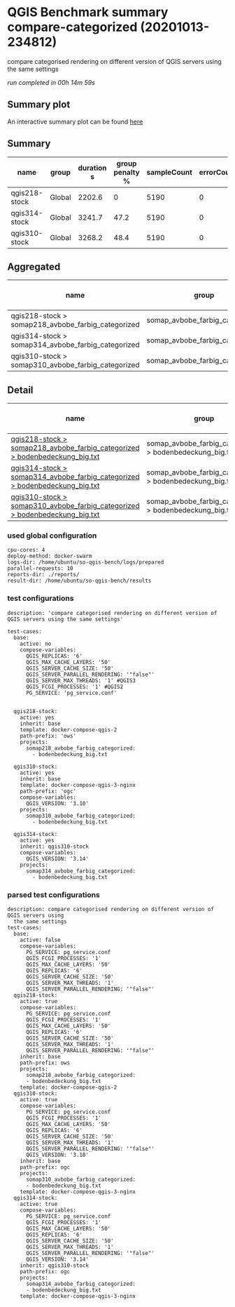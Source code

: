 # QGIS Benchmark summary compare-categorized (20201013-234812)


compare categorised rendering on different version of QGIS servers using the same settings

_run completed in 00h 14m 59s_
## Summary plot
An interactive summary plot can be found [here](report_compare-categorized_20201013-234812_plot.html)

## Summary
| name          | group   |   duration s |   group penalty % |   sampleCount |   errorCount |   memMaxMB |   memAvgMB |   memMinMB |   cpuMax% |   cpuAvg% |   cpuMin% |   errorPct |
|---------------|---------|--------------|-------------------|---------------|--------------|------------|------------|------------|-----------|-----------|-----------|------------|
| qgis218-stock | Global  |       2202.6 |               0   |          5190 |            0 |     7415.5 |     6341.3 |     2583.9 |      99.5 |      94.8 |      12.4 |          0 |
| qgis314-stock | Global  |       3241.7 |              47.2 |          5190 |            0 |     6564.8 |     5686.5 |     2747.4 |      88.1 |      74   |      15.2 |          0 |
| qgis310-stock | Global  |       3268.2 |              48.4 |          5190 |            0 |     6529.7 |     5653.2 |     2740.7 |      87.3 |      73.1 |      14.8 |          0 |

## Aggregated
| name                                               | group                           |   duration s |   group penalty % |   sampleCount |   errorCount |   memMaxMB |   memAvgMB |   memMinMB |   cpuMax% |   cpuAvg% |   cpuMin% |   errorPct |
|----------------------------------------------------|---------------------------------|--------------|-------------------|---------------|--------------|------------|------------|------------|-----------|-----------|-----------|------------|
| qgis218-stock > somap218_avbobe_farbig_categorized | somap_avbobe_farbig_categorized |       2202.6 |               0   |          5190 |            0 |     7415.5 |     6341.3 |     2583.9 |      99.5 |      94.8 |      12.4 |          0 |
| qgis314-stock > somap314_avbobe_farbig_categorized | somap_avbobe_farbig_categorized |       3241.7 |              47.2 |          5190 |            0 |     6564.8 |     5686.5 |     2747.4 |      88.1 |      74   |      15.2 |          0 |
| qgis310-stock > somap310_avbobe_farbig_categorized | somap_avbobe_farbig_categorized |       3268.2 |              48.4 |          5190 |            0 |     6529.7 |     5653.2 |     2740.7 |      87.3 |      73.1 |      14.8 |          0 |

## Detail
| name                                                                                                                                                                                                                               | group                                                    |   duration s |   group penalty % |   sampleCount |   errorCount |   errorPct |   meanResTime |   medianResTime |   minResTime |   maxResTime |   pct1ResTime |   pct2ResTime |   pct3ResTime |   throughput |   receivedKBytesPerSec |   sentKBytesPerSec |   memMaxMB |   memAvgMB |   memMinMB |   cpuMax% |   cpuAvg% |   cpuMin% |
|------------------------------------------------------------------------------------------------------------------------------------------------------------------------------------------------------------------------------------|----------------------------------------------------------|--------------|-------------------|---------------|--------------|------------|---------------|-----------------|--------------|--------------|---------------|---------------|---------------|--------------|------------------------|--------------------|------------|------------|------------|-----------|-----------|-----------|
| [qgis218-stock > somap218_avbobe_farbig_categorized > bodenbedeckung_big.txt](../results/details/compare-categorized/20201013-234812/qgis218-stock/somap218_avbobe_farbig_categorized/bodenbedeckung_big.txt/dashboard/index.html) | somap_avbobe_farbig_categorized > bodenbedeckung_big.txt |       2202.6 |               0   |          5190 |            0 |          0 |       424.386 |             228 |           18 |        15092 |         662.9 |        974.9  |       4647.4  |      23.0876 |                5985.16 |           10.4109  |     7415.5 |     6341.3 |     2583.9 |      99.5 |      94.8 |      12.4 |
| [qgis314-stock > somap314_avbobe_farbig_categorized > bodenbedeckung_big.txt](../results/details/compare-categorized/20201013-234812/qgis314-stock/somap314_avbobe_farbig_categorized/bodenbedeckung_big.txt/dashboard/index.html) | somap_avbobe_farbig_categorized > bodenbedeckung_big.txt |       3241.7 |              47.2 |          5190 |            0 |          0 |       624.609 |             349 |           19 |        20734 |        1119.9 |       1743.7  |       8026.07 |      15.8876 |                4240.56 |            7.1642  |     6564.8 |     5686.5 |     2747.4 |      88.1 |      74   |      15.2 |
| [qgis310-stock > somap310_avbobe_farbig_categorized > bodenbedeckung_big.txt](../results/details/compare-categorized/20201013-234812/qgis310-stock/somap310_avbobe_farbig_categorized/bodenbedeckung_big.txt/dashboard/index.html) | somap_avbobe_farbig_categorized > bodenbedeckung_big.txt |       3268.2 |              48.4 |          5190 |            0 |          0 |       629.716 |             347 |           19 |        20702 |        1105   |       1648.35 |       7987.31 |      15.7734 |                4210.17 |            7.11271 |     6529.7 |     5653.2 |     2740.7 |      87.3 |      73.1 |      14.8 |

### used global configuration

```
cpu-cores: 4
deploy-method: docker-swarm
logs-dir: /home/ubuntu/so-qgis-bench/logs/prepared
parallel-requests: 10
reports-dir: ./reports/
result-dir: /home/ubuntu/so-qgis-bench/results

```
### test configurations

```
description: 'compare categorised rendering on different version of QGIS servers using the same settings'

test-cases:
  base:
    active: no
    compose-variables:
      QGIS_REPLICAS: '6'
      QGIS_MAX_CACHE_LAYERS: '50'
      QGIS_SERVER_CACHE_SIZE: '50'
      QGIS_SERVER_PARALLEL_RENDERING: '"false"'
      QGIS_SERVER_MAX_THREADS: '1' #QGIS3
      QGIS_FCGI_PROCESSES: '1' #QGIS2
      PG_SERVICE: 'pg_service.conf'


  qgis218-stock:
    active: yes
    inherit: base
    template: docker-compose-qgis-2
    path-prefix: 'ows'
    projects:
      somap218_avbobe_farbig_categorized:
        - bodenbedeckung_big.txt

  qgis310-stock:
    active: yes
    inherit: base
    template: docker-compose-qgis-3-nginx
    path-prefix: 'ogc'
    compose-variables:
      QGIS_VERSION: '3.10'
    projects:
      somap310_avbobe_farbig_categorized:
        - bodenbedeckung_big.txt

  qgis314-stock:
    active: yes
    inherit: qgis310-stock
    compose-variables:
      QGIS_VERSION: '3.14'
    projects:
      somap314_avbobe_farbig_categorized:
        - bodenbedeckung_big.txt

```
### parsed test configurations

```
description: compare categorised rendering on different version of QGIS servers using
  the same settings
test-cases:
  base:
    active: false
    compose-variables:
      PG_SERVICE: pg_service.conf
      QGIS_FCGI_PROCESSES: '1'
      QGIS_MAX_CACHE_LAYERS: '50'
      QGIS_REPLICAS: '6'
      QGIS_SERVER_CACHE_SIZE: '50'
      QGIS_SERVER_MAX_THREADS: '1'
      QGIS_SERVER_PARALLEL_RENDERING: '"false"'
  qgis218-stock:
    active: true
    compose-variables:
      PG_SERVICE: pg_service.conf
      QGIS_FCGI_PROCESSES: '1'
      QGIS_MAX_CACHE_LAYERS: '50'
      QGIS_REPLICAS: '6'
      QGIS_SERVER_CACHE_SIZE: '50'
      QGIS_SERVER_MAX_THREADS: '1'
      QGIS_SERVER_PARALLEL_RENDERING: '"false"'
    inherit: base
    path-prefix: ows
    projects:
      somap218_avbobe_farbig_categorized:
      - bodenbedeckung_big.txt
    template: docker-compose-qgis-2
  qgis310-stock:
    active: true
    compose-variables:
      PG_SERVICE: pg_service.conf
      QGIS_FCGI_PROCESSES: '1'
      QGIS_MAX_CACHE_LAYERS: '50'
      QGIS_REPLICAS: '6'
      QGIS_SERVER_CACHE_SIZE: '50'
      QGIS_SERVER_MAX_THREADS: '1'
      QGIS_SERVER_PARALLEL_RENDERING: '"false"'
      QGIS_VERSION: '3.10'
    inherit: base
    path-prefix: ogc
    projects:
      somap310_avbobe_farbig_categorized:
      - bodenbedeckung_big.txt
    template: docker-compose-qgis-3-nginx
  qgis314-stock:
    active: true
    compose-variables:
      PG_SERVICE: pg_service.conf
      QGIS_FCGI_PROCESSES: '1'
      QGIS_MAX_CACHE_LAYERS: '50'
      QGIS_REPLICAS: '6'
      QGIS_SERVER_CACHE_SIZE: '50'
      QGIS_SERVER_MAX_THREADS: '1'
      QGIS_SERVER_PARALLEL_RENDERING: '"false"'
      QGIS_VERSION: '3.14'
    inherit: qgis310-stock
    path-prefix: ogc
    projects:
      somap314_avbobe_farbig_categorized:
      - bodenbedeckung_big.txt
    template: docker-compose-qgis-3-nginx

```